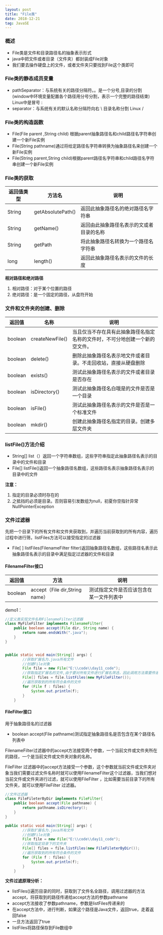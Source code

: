 ```yaml
---
layout: post
title: "File类"
date: 2018-12-21
tag: JavaSE
---
```

### 概述

- File类是文件和目录路径名的抽象表示形式
- java中把文件或者目录（文件夹）都封装成File对象
- 我们要去操作硬盘上的文件，或者文件夹只要找到File这个类即可

### File类的静态成员变量

- pathSeparator：与系统有关的路径分隔符。。是一个分号,目录的分割(window中环境变量配置各个路径用分号分割，表示一个完整的路径结束)  Linux中是冒号 :
- separator：与系统有关的默认名称分隔符向右 \  目录名称分割  Linux / 

### File类的构造函数

- File(File parent ,String child) 根据parent抽象路径名和child路径名字符串创建一个新File实例
- File(String pathname)通过将给定路径名字符串转换为抽象路径名来创建一个新File实例
- File(String parent,String child)根据parent路径名字符串和child路径名字符串创建一个新File实例

### File类的获取

| 返回值类型  | 方法名               | 说明                   |
| ------ | ----------------- | -------------------- |
| String | getAbsolutePath() | 返回此抽象路径名的绝对路径名字符串    |
| String | getName()         | 返回由此抽象路径名表示的文或者目录的名称 |
| String | getPath           | 将此抽象路径名转换为一个路径名字符串   |
| long   | length()          | 返回此抽象路径名表示的文件的长度     |

**相对路径和绝对路径**

1. 相对路径：对于某个位置的路径
2. 绝对路径：是一个固定的路径，从盘符开始

### 文件和文件夹的创建、删除

| 返回值     | 名称              | 说明                                     |
| ------- | --------------- | -------------------------------------- |
| boolean | createNewFile() | 当且仅当不存在具有此抽象路径名指定名称的文件时，不可分地创建一个新的空文件。 |
| boolean | delete()        | 删除此抽象路径名表示地文件或者目录。不走回收站，直接从硬盘删除        |
| boolean | exists()        | 测试此抽象路径名表示的文件或者目录是否存在                  |
| boolean | isDirectory()   | 测试此抽象路径名白哦是的文件是否是一个目录                  |
| boolean | isFile()        | 测试此抽象路径名表示的文件是否是一个标准文件                 |
| boolean | mkdir()         | 创建此抽象路径名指定的目录。创建多层文件夹                  |

### listFile()方法介绍

- String[]   list（）返回一个字符串数组，这些字符串指定此抽象路径名表示的目录中的文件和目录
- File[]    listFile()返回一个抽象路径名数组，这些路径名表示抽象路径名表示的目录中的文件

**注意：**

1. 指定的目录必须时存在的
2. 之抵挡的必须是目录。否则容易引发数组为null，初夏你空指针异常NullPointerException

### 文件过滤器

先把一个目录下的所有文件和文件夹获取到，并遍历当前获取到的所有内容，遍历过程中进行筛，listFiles方法可以接受指定的过滤器

- File[ ]    listFiles(FilenameFilter filter)返回抽象路径名数组，这些路径名表示此抽象路径名表示的目录中满足指定过滤器的文件和目录

#### FilenameFilter接口

| 返回值     | 方法                           | 说明                   |
| ------- | ---------------------------- | -------------------- |
| boolean | accept（File dir,String name） | 测试指定文件是否应该包含在某一文件列表中 |

demo1：

```java
//定义类实现文件名称FilenameFilter过滤器
class MyFileFilter implements FilenameFilter{
	public boolean accept(File dir, String name) {
		return name.endsWith(".java");
	}
}


public static void main(String[] args) {
		//获取扩展名为.java所有文件
		//创建File对象
		File file = new File("E:\\code\\day11_code");
		//获取指定扩展名的文件,由于要对所有文件进行扩展名筛选，因此调用方法需要传递过滤器
		File[] files = file.listFiles(new MyFileFilter());
		//遍历获取到的所有符合条件的文件
		for (File f : files) {
			System.out.println(f);
		}
	}
```
#### FileFilter接口

用于抽象路径名的过滤器

- boolean    accept(File pathname)测试指定抽象路径名是否包含在某个路径名列表中

FilenameFilter过滤器中的accept方法接受两个参数，一个当前文件或文件夹所在的路径，一个是当前文件或文件夹对象的名称。

FileFilter 过滤器中的accept方法接受一个参数，这个参数就当前文件或文件夹对象当我们需要过滤文件名称时就可以使用FilenameFilter这个过滤器，当我们想对当前文件或文件夹进行过滤，就可以使用FileFilter ，比如需要当前目录下的所有文件夹，就可以使用FileFilter 过滤器。

```java
//文件过滤器
class FileFileterByDir implements FileFilter{
	public boolean accept(File pathname) {
		return pathname.isDirectory();
	}
}

public static void main(String[] args) {
		//获取扩展名为.java所有文件
		//创建File对象
		File file = new File("E:\\code\\day11_code");
		//获取指定目录下的文件夹
		File[] files = file.listFiles(new FileFileterByDir());
		//遍历获取到的所有符合条件的文件
		for (File f : files) {
			System.out.println(f);
		}
	}

```

**文件过滤原理分析：**

* listFiles()遍历目录的同时，获取到了文件名全路径，调用过滤器的方法accept，将获取到的路径传递给accept方法的参数pathname
* accept方法接收了参数pathname，参数是listFiles传递来的
* 在accept方法中，进行判断，如果这个路径是Java文件，返回true，走着返回false
* 一旦方法返回了true
* listFiles将路径保存到File数组中